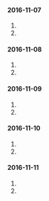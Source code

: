 #### 2016-11-07
1.  
2.  

#### 2016-11-08
1.  
2.  

#### 2016-11-09
1.  
2.  

#### 2016-11-10
1.  
2.  

#### 2016-11-11
1.  
2.  

